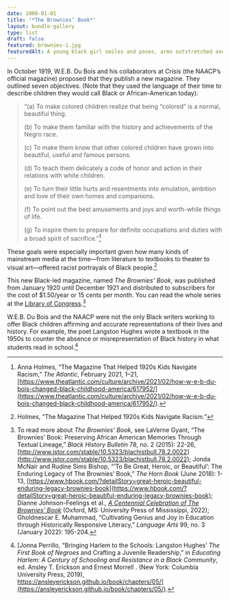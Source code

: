 ```yaml
---
date: 1000-01-01
title: '*The Brownies’ Book*'
layout: bundle-gallery
type: list
draft: false
featured: brownies-1.jpg
featuredAlt: A young black girl smiles and poses, arms outstretched and standing on ballet pointe shoes. She wears a white dress, crown, and cape tied at her wrists. 
---
```


In October 1919, W.E.B. Du Bois and his collaborators at *Crisis* (the NAACP’s official magazine) proposed that they publish a new magazine. They outlined seven objectives. (Note that they used the language of their time to describe children they would call Black or African-American today):

> “(a) To make colored children realize that being “colored” is a normal, beautiful thing.
>
> (b) To make them familiar with the history and achievements of the Negro race.
>
> (c) To make them know that other colored children have grown into beautiful, useful and famous persons.
>
> (d) To teach them delicately a code of honor and action in their relations with white children.
>
 > (e) To turn their little hurts and resentments into emulation, ambition and love of their own homes and companions.
>
> (f) To point out the best amusements and joys and worth-while things of life.
>
> (g) To inspire them to prepare for definite occupations and duties with a broad spirit of sacrifice.”[^1]

These goals were especially important given how many kinds of mainstream media at the time—from literature to textbooks to theater to visual art—offered racist portrayals of Black people.[^2]  

This new Black-led magazine, named *The Brownies’ Book*, was published from January 1920 until December 1921 and distributed to subscribers for the cost of $1.50/year or 15 cents per month. You can read the whole series at the [Library of Congress](https://www.loc.gov/item/22001351/).[^3]

W.E.B. Du Bois and the NAACP were not the only Black writers working to offer Black children affirming and accurate representations of their lives and history. For example, the poet Langston Hughes wrote a textbook in the 1950s to counter the absence or misrepresentation of Black history in what students read in school.[^4]

[^1]: Anna Holmes, “The Magazine That Helped 1920s Kids Navigate Racism,” *The Atlantic*, February 2021, 1–21, [https://www.theatlantic.com/culture/archive/2021/02/how-w-e-b-du-bois-changed-black-childhood-america/617952/](https://www.theatlantic.com/culture/archive/2021/02/how-w-e-b-du-bois-changed-black-childhood-america/617952/).

[^2]: Holmes, “The Magazine That Helped 1920s Kids Navigate Racism.”

[^3]: To read more about *The Brownies’ Book*, see LaVerne Gyant, “The Brownies’ Book: Preserving African American Memories Through Textual Lineage,” *Black History Bulletin* 78, no. 2 (2015): 22-26, [http://www.jstor.com/stable/10.5323/blachistbull.78.2.0022](http://www.jstor.com/stable/10.5323/blachistbull.78.2.0022); Jonda McNair and Rudine Sims Bishop, “‘To Be Great, Heroic, or Beautiful’: The Enduring Legacy of The Brownies’ Book,” *The Horn Book* (June 2018): 1-13,  [https://www.hbook.com/?detailStory=great-heroic-beautiful-enduring-legacy-brownies-book](https://www.hbook.com/?detailStory=great-heroic-beautiful-enduring-legacy-brownies-book); Dianne Johnson-Feelings et al., [*A Centennial Celebration of The Brownies’ Book*](https://www.amazon.com/Centennial-Celebration-Childrens-Literature-Association/dp/1496841247/) (Oxford, MS: University Press of Mississippi, 2022); Gholdnescar E. Muhammad, “Cultivating Genius and Joy in Education through Historically Responsive Literacy,” *Language Arts*  99, no. 3 (January 2022): 195-204.

[^4]: [Jonna Perrillo, “Bringing Harlem to the Schools: Langston Hughes’ *The First Book of Negroes* and Crafting a Juvenile Readership,” in *Educating Harlem: A Century of Schooling and Resistance in a Black Community*, ed. Ansley T. Erickson and Ernest Morrell . (New York: Columbia University Press, 2019), https://ansleyerickson.github.io/book/chapters/05/](https://ansleyerickson.github.io/book/chapters/05/).
